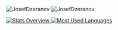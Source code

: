 <p><img src="https://github-readme-stats.vercel.app/api?username=JosefDzeranov&theme=dark&show_icons=true&locale=en" alt="JosefDzeranov" />
<img src="https://github-readme-stats.vercel.app/api/top-langs?username=JosefDzeranov&theme=dark&show_icons=true&locale=en&layout=compact" alt="JosefDzeranov" />
</p>

<a href='https://github.com/JosefDzeranov/github-stats-transparent'>
  
![Stats Overview](https://raw.githubusercontent.com/JosefDzeranov/github-stats-transparent/output/generated/overview.svg)
![Most Used Languages](https://raw.githubusercontent.com/JosefDzeranov/github-stats-transparent/output/generated/languages.svg)

</a>
